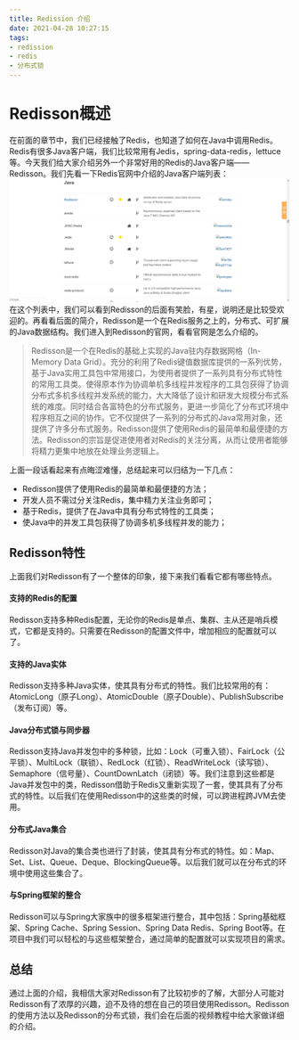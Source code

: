 ```yaml
---
title: Redission 介绍
date: 2021-04-28 10:27:15
tags: 
- redission
- redis
- 分布式锁
---
```


# Redisson概述

在前面的章节中，我们已经接触了Redis，也知道了如何在Java中调用Redis。Redis有很多Java客户端，我们比较常用有Jedis，spring-data-redis，lettuce等。今天我们给大家介绍另外一个非常好用的Redis的Java客户端——Redisson。我们先看一下Redis官网中介绍的Java客户端列表：
![图片描述](https://raw.githubusercontent.com/littlefxc/littlefxc.github.io/images/images/5df98c910958344319200842.png)在这个列表中，我们可以看到Redisson的后面有笑脸，有星，说明还是比较受欢迎的。再看看后面的简介，Redisson是一个在Redis服务之上的，分布式、可扩展的Java数据结构。我们进入到Redisson的官网，看看官网是怎么介绍的。

> Redisson是一个在Redis的基础上实现的Java驻内存数据网格（In-Memory Data Grid）。充分的利用了Redis键值数据库提供的一系列优势，基于Java实用工具包中常用接口，为使用者提供了一系列具有分布式特性的常用工具类。使得原本作为协调单机多线程并发程序的工具包获得了协调分布式多机多线程并发系统的能力，大大降低了设计和研发大规模分布式系统的难度。同时结合各富特色的分布式服务，更进一步简化了分布式环境中程序相互之间的协作。它不仅提供了一系列的分布式的Java常用对象，还提供了许多分布式服务。Redisson提供了使用Redis的最简单和最便捷的方法。Redisson的宗旨是促进使用者对Redis的关注分离，从而让使用者能够将精力更集中地放在处理业务逻辑上。

上面一段话看起来有点晦涩难懂，总结起来可以归结为一下几点：

- Redisson提供了使用Redis的最简单和最便捷的方法；
- 开发人员不需过分关注Redis，集中精力关注业务即可；
- 基于Redis，提供了在Java中具有分布式特性的工具类；
- 使Java中的并发工具包获得了协调多机多线程并发的能力；

## Redisson特性

上面我们对Redisson有了一个整体的印象，接下来我们看看它都有哪些特点。

#### 支持的Redis的配置

Redisson支持多种Redis配置，无论你的Redis是单点、集群、主从还是哨兵模式，它都是支持的。只需要在Redisson的配置文件中，增加相应的配置就可以了。

#### 支持的Java实体

Redisson支持多种Java实体，使其具有分布式的特性。我们比较常用的有：AtomicLong（原子Long）、AtomicDouble（原子Double）、PublishSubscribe（发布订阅）等。

#### Java分布式锁与同步器

Redisson支持Java并发包中的多种锁，比如：Lock（可重入锁）、FairLock（公平锁）、MultiLock（联锁）、RedLock（红锁）、ReadWriteLock（读写锁）、Semaphore（信号量）、CountDownLatch（闭锁）等。我们注意到这些都是Java并发包中的类，Redisson借助于Redis又重新实现了一套，使其具有了分布式的特性。以后我们在使用Redisson中的这些类的时候，可以跨进程跨JVM去使用。

#### 分布式Java集合

Redisson对Java的集合类也进行了封装，使其具有分布式的特性。如：Map、Set、List、Queue、Deque、BlockingQueue等。以后我们就可以在分布式的环境中使用这些集合了。

#### 与Spring框架的整合

Redisson可以与Spring大家族中的很多框架进行整合，其中包括：Spring基础框架、Spring Cache、Spring Session、Spring Data Redis、Spring Boot等。在项目中我们可以轻松的与这些框架整合，通过简单的配置就可以实现项目的需求。

## 总结

通过上面的介绍，我相信大家对Redisson有了比较初步的了解，大部分人可能对Redisson有了浓厚的兴趣，迫不及待的想在自己的项目使用Redisson。Redisson的使用方法以及Redisson的分布式锁，我们会在后面的视频教程中给大家做详细的介绍。